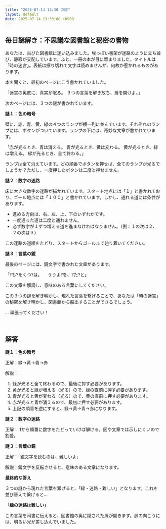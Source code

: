 ```yaml
---
title: "2025-07-14 13:30 の謎"
layout: default
date: 2025-07-14 13:30:00 +0900
---
```

## 毎日謎解き：不思議な図書館と秘密の書物

あなたは、古びた図書館に迷い込みました。埃っぽい書架が迷路のように立ち並び、静寂が支配しています。ふと、一冊の本が目に留まりました。タイトルは「時の迷宮」。表紙は擦り切れて文字は読めませんが、何故か惹かれるものがあります。

本を開くと、最初のページにこう書かれていました。

「迷宮の奥底に、真実が眠る。
  ３つの言葉を解き放ち、扉を開けよ。」

次のページには、３つの謎が書かれています。

**謎１：色の暗号**

壁に、赤、青、黄、緑の４つのランプが横一列に並んでいます。それぞれのランプには、ボタンがついています。ランプの下には、奇妙な文章が書かれています。

「赤が光るとき、青は消える。
  青が光るとき、黄は変わる。
  黄が光るとき、緑は増える。
  緑が光るとき、全て終わる。」

ランプは全て消えています。どの順番でボタンを押せば、全てのランプが光るでしょうか？ただし、一度押したボタンは二度と押せません。

**謎２：数字の迷路**

床に大きな数字の迷路が描かれています。スタート地点には「１」と書かれており、ゴール地点には「１００」と書かれています。しかし、通れる道には条件があります。

*   進める方向は、右、左、上、下のいずれかです。
*   一度通った道は二度と通れません。
*   必ず数字が１ずつ増える道を進まなければなりません。（例：１の次は２、２の次は３）

この迷路の道順をたどり、スタートからゴールまで辿り着いてください。

**謎３：言葉の鏡**

最後のページには、鏡文字で書かれた文章があります。

「?も?をくつ?は。
　ううよ?を、?た?と」

この文章を解読し、意味のある言葉にしてください。

この３つの謎を解き明かし、現れた言葉を繋げることで、あなたは「時の迷宮」の秘密を解き明かし、図書館から脱出することができるでしょう。

… 頑張ってください！

<br>

## 解答

**謎１：色の暗号**

正解：緑→黄→青→赤

解説：

1.  緑が光ると全て終わるので、最後に押す必要があります。
2.  黄が光ると緑が増える（光る）ので、緑の直前に押す必要があります。
3.  青が光ると黄が変わる（光る）ので、黄の直前に押す必要があります。
4.  赤が光ると青が消えるので、最初に押す必要があります。
5.  上記の順番を逆にすると、緑→黄→青→赤になります。

**謎２：数字の迷路**

正解： 1から順番に数字をたどっていけば解ける。図や文章では示しにくいので割愛。

**謎３：言葉の鏡**

正解：「鏡文字を読むのは、難しいよ」

解説：鏡文字を反転させると、意味のある文章になります。

**最終的な答え**

３つの謎から現れた言葉を繋げると、「緑・迷路・難しい」となります。これを並び替えて繋げると…

**「緑の迷路は難しい」**

この言葉を司書に伝えると、図書館の奥に隠された扉が開きます。扉の向こうには、明るい光が差し込んでいました。
